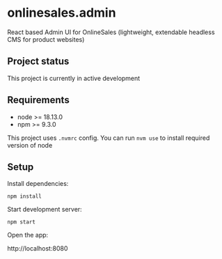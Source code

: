 # onlinesales.admin

React based Admin UI for OnlineSales (lightweight, extendable headless CMS for product websites)

## Project status

This project is currently in active development

## Requirements

- node >= 18.13.0
- npm >= 9.3.0

This project uses `.nvmrc` config. You can run `nvm use` to install required version of node

## Setup

Install dependencies:

    npm install

Start development server:

    npm start

Open the app:

http://localhost:8080
